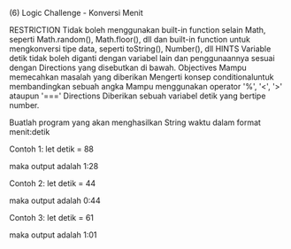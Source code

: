 (6) Logic Challenge - Konversi Menit

RESTRICTION
Tidak boleh menggunakan built-in function selain Math, seperti Math.random(), Math.floor(), dll dan built-in function untuk mengkonversi tipe data, seperti toString(), Number(), dll
HINTS
Variable detik tidak boleh diganti dengan variabel lain dan penggunaannya sesuai dengan Directions yang disebutkan di bawah.
Objectives
Mampu memecahkan masalah yang diberikan Mengerti konsep conditionaluntuk membandingkan sebuah angka Mampu menggunakan operator '%', '<', '>' ataupun '==='
Directions
Diberikan sebuah variabel detik yang bertipe number.

Buatlah program yang akan menghasilkan String waktu dalam format menit:detik

Contoh 1:
let detik = 88

maka output adalah 1:28

Contoh 2:
let detik = 44

maka output adalah 0:44

Contoh 3:
let detik = 61

maka output adalah 1:01